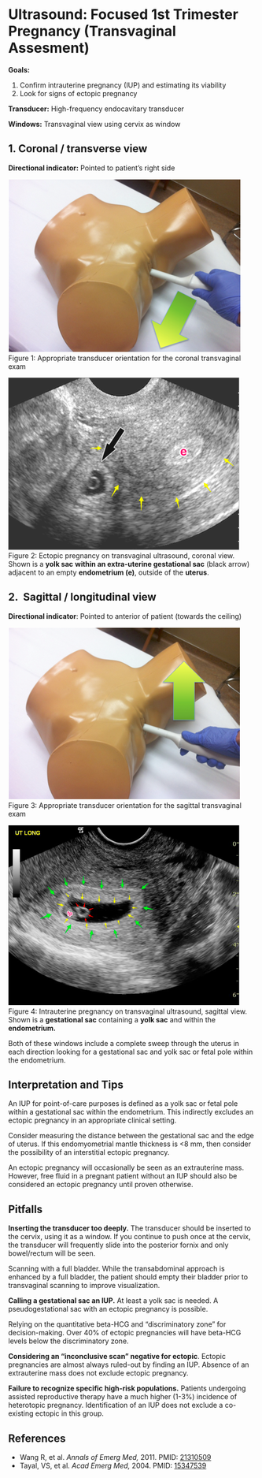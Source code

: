 


# Ultrasound: Focused 1st Trimester Pregnancy (Transvaginal Assesment)

**Goals:**

1.  Confirm intrauterine pregnancy (IUP) and estimating its viability
2.  Look for signs of ectopic pregnancy

**Transducer:** High-frequency endocavitary transducer

**Windows:** Transvaginal view using cervix as window

## 1. Coronal / transverse view

**Directional indicator:** Pointed to patient’s right side

![](image-0.png)Figure 1: Appropriate transducer orientation for the coronal transvaginal exam

![](image-1.png)Figure 2: Ectopic pregnancy on transvaginal ultrasound, coronal view. Shown is a **yolk sac** **within an extra-uterine gestational sac** (black arrow) adjacent to an empty **endometrium (e)**, outside of the **uterus**.

## 2.  Sagittal / longitudinal view

**Directional indicator**: Pointed to anterior of patient (towards the ceiling)

![](image-2.png)Figure 3: Appropriate transducer orientation for the sagittal transvaginal exam

![](image-3.png)Figure 4: Intrauterine pregnancy on transvaginal ultrasound, sagittal view. Shown is a **gestational sac** containing a **yolk sac** and within the **endometrium.**

Both of these windows include a complete sweep through the uterus in each direction looking for a gestational sac and yolk sac or fetal pole within the endometrium.

## Interpretation and Tips

An IUP for point-of-care purposes is defined as a yolk sac or fetal pole within a gestational sac within the endometrium. This indirectly excludes an ectopic pregnancy in an appropriate clinical setting.

Consider measuring the distance between the gestational sac and the edge of uterus. If this endomyometrial mantle thickness is &lt;8 mm, then consider the possibility of an interstitial ectopic pregnancy.

An ectopic pregnancy will occasionally be seen as an extrauterine mass. However, free fluid in a pregnant patient without an IUP should also be considered an ectopic pregnancy until proven otherwise.

## Pitfalls

**Inserting the transducer too deeply.** The transducer should be inserted to the cervix, using it as a window. If you continue to push once at the cervix, the transducer will frequently slide into the posterior fornix and only bowel/rectum will be seen.

Scanning with a full bladder. While the transabdominal approach is enhanced by a full bladder, the patient should empty their bladder prior to transvaginal scanning to improve visualization.

**Calling a gestational sac an IUP.** At least a yolk sac is needed. A pseudogestational sac with an ectopic pregnancy is possible.

Relying on the quantitative beta-HCG and “discriminatory zone” for decision-making. Over 40% of ectopic pregnancies will have beta-HCG levels below the discriminatory zone.

**Considering an “inconclusive scan” negative for ectopic**. Ectopic pregnancies are almost always ruled-out by finding an IUP. Absence of an extrauterine mass does not exclude ectopic pregnancy.

**Failure to recognize specific high-risk populations.** Patients undergoing assisted reproductive therapy have a much higher (1-3%) incidence of heterotopic pregnancy. Identification of an IUP does not exclude a co-existing ectopic in this group.

## References

- Wang R, et al. *Annals of Emerg Med,* 2011. PMID: [21310509](http://www.ncbi.nlm.nih.gov/pubmed/?term=Use+of+a+%CE%B2-hCG+discriminatory+zone+with+bedside+pelvic+ultrasonography.)
- Tayal, VS, et al. *Acad Emerg Med,* 2004. PMID: [15347539](http://www.ncbi.nlm.nih.gov/pubmed/15347539)
